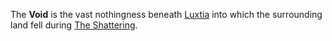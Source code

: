 The **Void** is the vast nothingness beneath [Luxtia](<./Luxtia.md>) into which the surrounding land fell during [The Shattering](<../Events/The Shattering.md>).